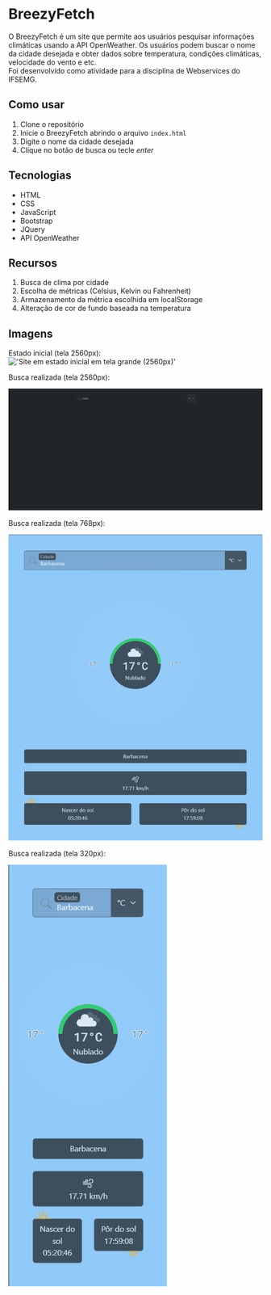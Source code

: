 # BreezyFetch

O BreezyFetch é um site que permite aos usuários pesquisar informações climáticas usando a API OpenWeather. Os usuários podem buscar o nome da cidade desejada e obter dados sobre temperatura, condições climáticas, velocidade do vento e etc.  
Foi desenvolvido como atividade para a disciplina de Webservices do IFSEMG.

## Como usar

1. Clone o repositório
2. Inicie o BreezyFetch abrindo o arquivo `index.html`
3. Digite o nome da cidade desejada
4. Clique no botão de busca ou tecle $enter$

## Tecnologias

- HTML
- CSS
- JavaScript
- Bootstrap
- JQuery
- API OpenWeather

## Recursos

1. Busca de clima por cidade
2. Escolha de métricas (Celsius, Kelvin ou Fahrenheit)
3. Armazenamento da métrica escolhida em localStorage
4. Alteração de cor de fundo baseada na temperatura

## Imagens

Estado inicial (tela 2560px):
!['Site em estado inicial em tela grande (2560px)'](./imagens/cidadeBuscada2560-.png)

Busca realizada (tela 2560px):

!['Site em tela grande (2560px)'](./imagens/cidadeBuscada2560.png)

Busca realizada (tela 768px):

!['Site em tela pequena (768px)'](./imagens/cidadeBuscada768.png)

Busca realizada (tela 320px):

!['Site em tela mobile (320px)'](./imagens/cidadeBuscada320.png)  
